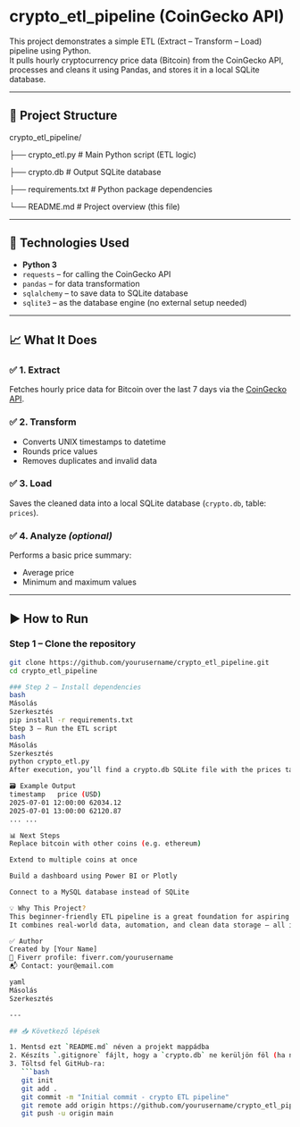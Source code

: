 # crypto_etl_pipeline (CoinGecko API)

This project demonstrates a simple ETL (Extract – Transform – Load) pipeline using Python.  
It pulls hourly cryptocurrency price data (Bitcoin) from the CoinGecko API, processes and cleans it using Pandas, and stores it in a local SQLite database.

---

## 📌 Project Structure
crypto_etl_pipeline/

├── crypto_etl.py # Main Python script (ETL logic)

├── crypto.db # Output SQLite database

├── requirements.txt # Python package dependencies

└── README.md # Project overview (this file)

---

## 🔧 Technologies Used

- **Python 3**
- `requests` – for calling the CoinGecko API
- `pandas` – for data transformation
- `sqlalchemy` – to save data to SQLite database
- `sqlite3` – as the database engine (no external setup needed)

- ---

## 📈 What It Does

### ✅ 1. **Extract**
Fetches hourly price data for Bitcoin over the last 7 days via the [CoinGecko API](https://www.coingecko.com/en/api/documentation).

### ✅ 2. **Transform**
- Converts UNIX timestamps to datetime
- Rounds price values
- Removes duplicates and invalid data

### ✅ 3. **Load**
Saves the cleaned data into a local SQLite database (`crypto.db`, table: `prices`).

### ✅ 4. **Analyze** *(optional)*
Performs a basic price summary:
- Average price
- Minimum and maximum values

---

## ▶️ How to Run

### Step 1 – Clone the repository

```bash
git clone https://github.com/yourusername/crypto_etl_pipeline.git
cd crypto_etl_pipeline

### Step 2 – Install dependencies
bash
Másolás
Szerkesztés
pip install -r requirements.txt
Step 3 – Run the ETL script
bash
Másolás
Szerkesztés
python crypto_etl.py
After execution, you’ll find a crypto.db SQLite file with the prices table inside.

🗃 Example Output
timestamp	price (USD)
2025-07-01 12:00:00	62034.12
2025-07-01 13:00:00	62120.87
...	...

📊 Next Steps
Replace bitcoin with other coins (e.g. ethereum)

Extend to multiple coins at once

Build a dashboard using Power BI or Plotly

Connect to a MySQL database instead of SQLite

💡 Why This Project?
This beginner-friendly ETL pipeline is a great foundation for aspiring data engineers or analysts.
It combines real-world data, automation, and clean data storage — all in under 100 lines of Python.

✅ Author
Created by [Your Name]
💼 Fiverr profile: fiverr.com/yourusername
📬 Contact: your@email.com

yaml
Másolás
Szerkesztés

---

## 📥 Következő lépések

1. Mentsd ezt `README.md` néven a projekt mappádba
2. Készíts `.gitignore` fájlt, hogy a `crypto.db` ne kerüljön föl (ha nem akarod)
3. Töltsd fel GitHub-ra:
   ```bash
   git init
   git add .
   git commit -m "Initial commit - crypto ETL pipeline"
   git remote add origin https://github.com/yourusername/crypto_etl_pipeline.git
   git push -u origin main
